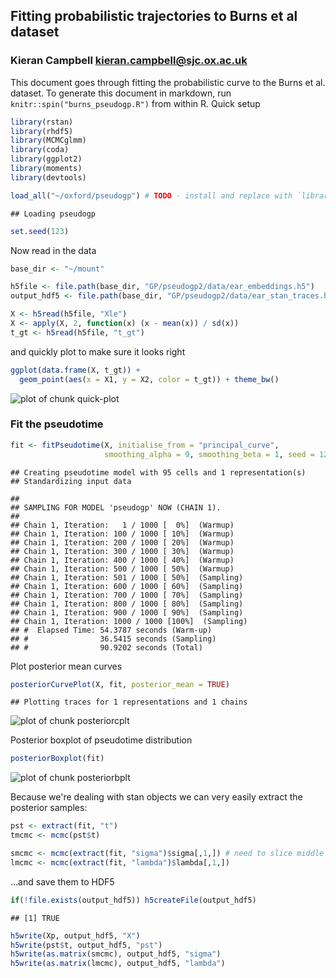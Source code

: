 ## Fitting probabilistic trajectories to Burns et al dataset
### Kieran Campbell <kieran.campbell@sjc.ox.ac.uk>

This document goes through fitting the probabilistic curve to the Burns et al.
dataset. To generate this document in markdown, run `knitr::spin("burns_pseudogp.R")` 
from
within R.
Quick setup



```r
library(rstan)
library(rhdf5)
library(MCMCglmm)
library(coda)
library(ggplot2)
library(moments)
library(devtools)

load_all("~/oxford/pseudogp") # TODO - install and replace with `library(pseudogp)`
```

```
## Loading pseudogp
```

```r
set.seed(123)
```

Now read in the data



```r
base_dir <- "~/mount"

h5file <- file.path(base_dir, "GP/pseudogp2/data/ear_embeddings.h5")
output_hdf5 <- file.path(base_dir, "GP/pseudogp2/data/ear_stan_traces.h5")

X <- h5read(h5file, "Xle")
X <- apply(X, 2, function(x) (x - mean(x)) / sd(x))
t_gt <- h5read(h5file, "t_gt")
```

and quickly plot to make sure it looks right


```r
ggplot(data.frame(X, t_gt)) + 
  geom_point(aes(x = X1, y = X2, color = t_gt)) + theme_bw()
```

![plot of chunk quick-plot](figure/quick-plot-1.png) 

### Fit the pseudotime


```r
fit <- fitPseudotime(X, initialise_from = "principal_curve", 
                     smoothing_alpha = 9, smoothing_beta = 1, seed = 123)
```

```
## Creating pseudotime model with 95 cells and 1 representation(s)
## Standardizing input data
```

```
## 
## SAMPLING FOR MODEL 'pseudogp' NOW (CHAIN 1).
## 
## Chain 1, Iteration:   1 / 1000 [  0%]  (Warmup)
## Chain 1, Iteration: 100 / 1000 [ 10%]  (Warmup)
## Chain 1, Iteration: 200 / 1000 [ 20%]  (Warmup)
## Chain 1, Iteration: 300 / 1000 [ 30%]  (Warmup)
## Chain 1, Iteration: 400 / 1000 [ 40%]  (Warmup)
## Chain 1, Iteration: 500 / 1000 [ 50%]  (Warmup)
## Chain 1, Iteration: 501 / 1000 [ 50%]  (Sampling)
## Chain 1, Iteration: 600 / 1000 [ 60%]  (Sampling)
## Chain 1, Iteration: 700 / 1000 [ 70%]  (Sampling)
## Chain 1, Iteration: 800 / 1000 [ 80%]  (Sampling)
## Chain 1, Iteration: 900 / 1000 [ 90%]  (Sampling)
## Chain 1, Iteration: 1000 / 1000 [100%]  (Sampling)
## #  Elapsed Time: 54.3787 seconds (Warm-up)
## #                36.5415 seconds (Sampling)
## #                90.9202 seconds (Total)
```

Plot posterior mean curves


```r
posteriorCurvePlot(X, fit, posterior_mean = TRUE)
```

```
## Plotting traces for 1 representations and 1 chains
```

![plot of chunk posteriorcplt](figure/posteriorcplt-1.png) 

Posterior boxplot of pseudotime distribution


```r
posteriorBoxplot(fit)
```

![plot of chunk posteriorbplt](figure/posteriorbplt-1.png) 

Because we're dealing with stan objects we can very easily extract the posterior samples:


```r
pst <- extract(fit, "t")
tmcmc <- mcmc(pst$t)

smcmc <- mcmc(extract(fit, "sigma")$sigma[,1,]) # need to slice middle index to get single rep.
lmcmc <- mcmc(extract(fit, "lambda")$lambda[,1,])
```

...and save them to HDF5


```r
if(!file.exists(output_hdf5)) h5createFile(output_hdf5)
```

```
## [1] TRUE
```

```r
h5write(Xp, output_hdf5, "X")
h5write(pst$t, output_hdf5, "pst")
h5write(as.matrix(smcmc), output_hdf5, "sigma")
h5write(as.matrix(lmcmc), output_hdf5, "lambda")
```

